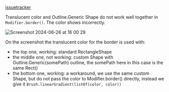 [issuetracker](https://issuetracker.google.com/issues/349561253)

Translucent color and Outline.Generic Shape do not work well together in `Modifier.border()`. The color shows incorrectly.

![Screenshot 2024-06-26 at 16 00 29](https://github.com/panasetskaya/TranslucentColorBorder/assets/90948269/609c7b64-bdca-4864-a683-717387663061)

On the screenshot the translucent color for the border is used with: 
- the top one, working: standard RectangleShape
- the middle one, not working: custom Shape with Outline.Generic(somePath) outline, the somePath here in this case is the same Rect()
- the bottom one, working: a workaround, we use the same custom Shape, but do not pass the color to Modifier.border() directly, instead we give it `Brush.linearGradient(listOf(color, color))`
